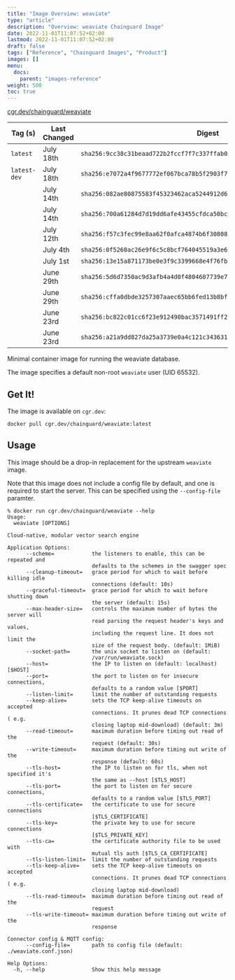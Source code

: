 ```yaml
---
title: "Image Overview: weaviate"
type: "article"
description: "Overview: weaviate Chainguard Image"
date: 2022-11-01T11:07:52+02:00
lastmod: 2022-11-01T11:07:52+02:00
draft: false
tags: ["Reference", "Chainguard Images", "Product"]
images: []
menu:
  docs:
    parent: "images-reference"
weight: 500
toc: true
---
```


[cgr.dev/chainguard/weaviate](https://github.com/chainguard-images/images/tree/main/images/weaviate)

| Tag (s)       | Last Changed | Digest                                                                    |
|---------------|--------------|---------------------------------------------------------------------------|
|  `latest`     | July 18th    | `sha256:9cc38c31beaad722b2fccf7f7c337ffab0dab609ec34d15dae4b84cf8d2ab2af` |
|  `latest-dev` | July 18th    | `sha256:e7072a4f9677772ef067bca78b5f2903f796923b83556ab26d081dec8afece8a` |
|               | July 14th    | `sha256:082ae80875583f45323462aca5244912d648270f93093d86233e632d899b9556` |
|               | July 14th    | `sha256:700a61284d7d19dd6afe43455cfdca50bc50f08a292c87c373e755a11584c3d0` |
|               | July 12th    | `sha256:f57c3fec99e8aa62f0afca4874b6f308084d28a410f5e865e8c185814a1b5f4a` |
|               | July 4th     | `sha256:0f5260ac26e9f6c5c8bcf764045519a3e6a1a3a0e225356f3c6dd5aadf82f102` |
|               | July 1st     | `sha256:13e15a871173be0e3f9c3399668e4f76fb08512c72f716fa69806f7d49e5e46e` |
|               | June 29th    | `sha256:5d6d7350ac9d3afb4a4d0f4804607739e7521204cb2ad72ed0ca36b07c1d6e14` |
|               | June 29th    | `sha256:cffa0dbde3257307aaec65bb6fed13b8bf33ee91a4f72ac8dfc27ee30b03623d` |
|               | June 23rd    | `sha256:bc822c01cc6f23e912490bac3571491ff2779ffbdfc159ddfd1917cbbdc9d4cf` |
|               | June 23rd    | `sha256:a21a9dd827da25a3739e0a4c121c343631eed0f3a82997e1c3c6b3a392843d9b` |



Minimal container image for running the weaviate database.

The image specifies a default non-root `weaviate` user (UID 65532).

## Get It!

The image is available on `cgr.dev`:

```
docker pull cgr.dev/chainguard/weaviate:latest
```

## Usage

This image should be a drop-in replacement for the upstream `weaviate` image.

Note that this image does not include a config file by default, and one is required to start the server.
This can be specified using the `--config-file` paramter.

```
% docker run cgr.dev/chainguard/weaviate --help
Usage:
  weaviate [OPTIONS]

Cloud-native, modular vector search engine

Application Options:
      --scheme=            the listeners to enable, this can be repeated and
                           defaults to the schemes in the swagger spec
      --cleanup-timeout=   grace period for which to wait before killing idle
                           connections (default: 10s)
      --graceful-timeout=  grace period for which to wait before shutting down
                           the server (default: 15s)
      --max-header-size=   controls the maximum number of bytes the server will
                           read parsing the request header's keys and values,
                           including the request line. It does not limit the
                           size of the request body. (default: 1MiB)
      --socket-path=       the unix socket to listen on (default:
                           /var/run/weaviate.sock)
      --host=              the IP to listen on (default: localhost) [$HOST]
      --port=              the port to listen on for insecure connections,
                           defaults to a random value [$PORT]
      --listen-limit=      limit the number of outstanding requests
      --keep-alive=        sets the TCP keep-alive timeouts on accepted
                           connections. It prunes dead TCP connections ( e.g.
                           closing laptop mid-download) (default: 3m)
      --read-timeout=      maximum duration before timing out read of the
                           request (default: 30s)
      --write-timeout=     maximum duration before timing out write of the
                           response (default: 60s)
      --tls-host=          the IP to listen on for tls, when not specified it's
                           the same as --host [$TLS_HOST]
      --tls-port=          the port to listen on for secure connections,
                           defaults to a random value [$TLS_PORT]
      --tls-certificate=   the certificate to use for secure connections
                           [$TLS_CERTIFICATE]
      --tls-key=           the private key to use for secure connections
                           [$TLS_PRIVATE_KEY]
      --tls-ca=            the certificate authority file to be used with
                           mutual tls auth [$TLS_CA_CERTIFICATE]
      --tls-listen-limit=  limit the number of outstanding requests
      --tls-keep-alive=    sets the TCP keep-alive timeouts on accepted
                           connections. It prunes dead TCP connections ( e.g.
                           closing laptop mid-download)
      --tls-read-timeout=  maximum duration before timing out read of the
                           request
      --tls-write-timeout= maximum duration before timing out write of the
                           response

Connector config & MQTT config:
      --config-file=       path to config file (default: ./weaviate.conf.json)

Help Options:
  -h, --help               Show this help message
```

